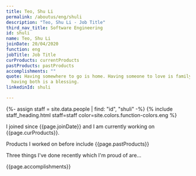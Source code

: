 ```yaml
---
title: Teo, Shu Li
permalink: /aboutus/eng/shuli
description: "Teo, Shu Li - Job Title"
third_nav_title: Software Engineering
id: shuli
name: Teo, Shu Li
joinDate: 20/04/2020
function: eng
jobTitle: Job Title
curProducts: currentProducts
pastProducts: pastProducts
accomplishments: ""
quote: Having somewhere to go is home. Having someone to love is family. And
  having both is a blessing.
linkedinId: shuli

---
```


{%- assign staff = site.data.people | find: "id", "shuli" -%}
{% include staff_heading.html staff=staff color=site.colors.function-colors.eng %}

<p>I joined since {{page.joinDate}} and I am currently working on {{page.curProducts}}.</p>

<p>Products I worked on before include {{page.pastProducts}}</p>

<p>Three things I've done recently which I'm proud of are...</p>
{{page.accomplishments}}
